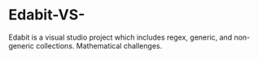 # Edabit-VS-
Edabit is a visual studio project which includes regex, generic, and non-generic collections. Mathematical challenges.
